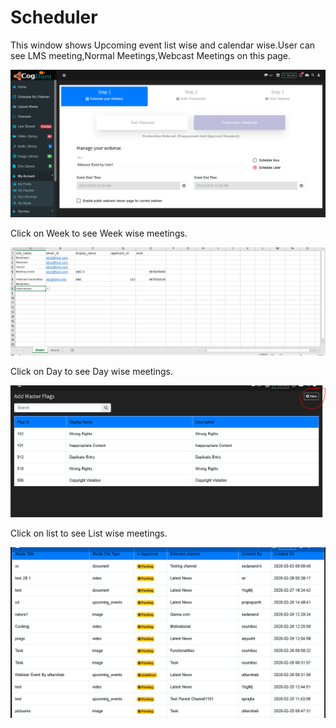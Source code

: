 # Scheduler

This window shows Upcoming event list wise and calendar wise.User can see LMS meeting,Normal Meetings,Webcast Meetings on this page.

![](../../.gitbook/assets/image%20%28263%29.png)

Click on Week to see Week wise meetings.

![](../../.gitbook/assets/image%20%28104%29.png)

Click on Day to see Day wise meetings.

![](../../.gitbook/assets/image%20%28204%29.png)

Click on list to see List wise meetings.

![](../../.gitbook/assets/image%20%28216%29.png)

